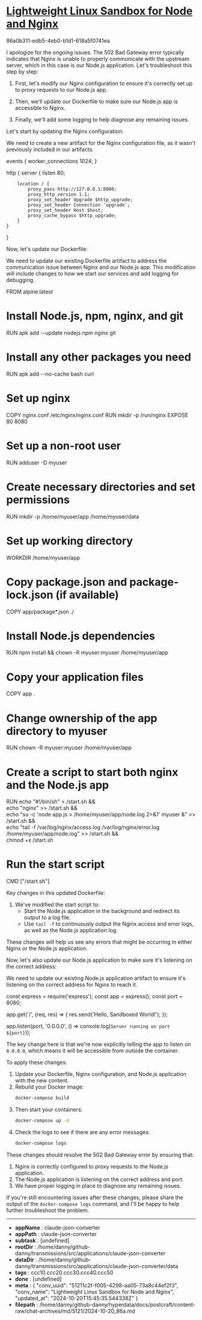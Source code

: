 # [Lightweight Linux Sandbox for Node and Nginx](https://claude.ai/chat/51211c2f-f005-4298-aa05-73a8c44ef2f3)

86a0b311-edb5-4eb0-b1d1-618a5f0741ea

 I apologize for the ongoing issues. The 502 Bad Gateway error typically indicates that Nginx is unable to properly communicate with the upstream server, which in this case is our Node.js application. Let's troubleshoot this step by step:

1. First, let's modify our Nginx configuration to ensure it's correctly set up to proxy requests to our Node.js app.

2. Then, we'll update our Dockerfile to make sure our Node.js app is accessible to Nginx.

3. Finally, we'll add some logging to help diagnose any remaining issues.

Let's start by updating the Nginx configuration:

<antThinking>We need to create a new artifact for the Nginx configuration file, as it wasn't previously included in our artifacts.</antThinking>

<antArtifact identifier="nginx-conf" type="application/vnd.ant.code" language="nginx" title="Nginx Configuration">
events {
    worker_connections 1024;
}

http {
    server {
        listen 80;
        
        location / {
            proxy_pass http://127.0.0.1:8080;
            proxy_http_version 1.1;
            proxy_set_header Upgrade $http_upgrade;
            proxy_set_header Connection 'upgrade';
            proxy_set_header Host $host;
            proxy_cache_bypass $http_upgrade;
        }
    }
}
</antArtifact>

Now, let's update our Dockerfile:

<antThinking>We need to update our existing Dockerfile artifact to address the communication issue between Nginx and our Node.js app. This modification will include changes to how we start our services and add logging for debugging.</antThinking>

<antArtifact identifier="custom-alpine-dockerfile" type="application/vnd.ant.code" language="dockerfile" title="Custom Alpine Linux Dockerfile with improved setup">
FROM alpine:latest

# Install Node.js, npm, nginx, and git
RUN apk add --update nodejs npm nginx git

# Install any other packages you need
RUN apk add --no-cache bash curl

# Set up nginx
COPY nginx.conf /etc/nginx/nginx.conf
RUN mkdir -p /run/nginx
EXPOSE 80 8080

# Set up a non-root user
RUN adduser -D myuser

# Create necessary directories and set permissions
RUN mkdir -p /home/myuser/app /home/myuser/data

# Set up working directory
WORKDIR /home/myuser/app

# Copy package.json and package-lock.json (if available)
COPY app/package*.json ./

# Install Node.js dependencies
RUN npm install && chown -R myuser:myuser /home/myuser/app

# Copy your application files
COPY app .

# Change ownership of the app directory to myuser
RUN chown -R myuser:myuser /home/myuser/app

# Create a script to start both nginx and the Node.js app
RUN echo "#!/bin/sh" > /start.sh && \
    echo "nginx" >> /start.sh && \
    echo "su -c 'node app.js > /home/myuser/app/node.log 2>&1' myuser &" >> /start.sh && \
    echo "tail -f /var/log/nginx/access.log /var/log/nginx/error.log /home/myuser/app/node.log" >> /start.sh && \
    chmod +x /start.sh

# Run the start script
CMD ["/start.sh"]
</antArtifact>

Key changes in this updated Dockerfile:

1. We've modified the start script to:
   - Start the Node.js application in the background and redirect its output to a log file.
   - Use `tail -f` to continuously output the Nginx access and error logs, as well as the Node.js application log.

These changes will help us see any errors that might be occurring in either Nginx or the Node.js application.

Now, let's also update our Node.js application to make sure it's listening on the correct address:

<antThinking>We need to update our existing Node.js application artifact to ensure it's listening on the correct address for Nginx to reach it.</antThinking>

<antArtifact identifier="nodejs-app" type="application/vnd.ant.code" language="javascript" title="Node.js Application">
const express = require('express');
const app = express();
const port = 8080;

app.get('/', (req, res) => {
  res.send('Hello, Sandboxed World!');
});

app.listen(port, '0.0.0.0', () => console.log(`Server running on port ${port}`));
</antArtifact>

The key change here is that we're now explicitly telling the app to listen on `0.0.0.0`, which means it will be accessible from outside the container.

To apply these changes:

1. Update your Dockerfile, Nginx configuration, and Node.js application with the new content.
2. Rebuild your Docker image:
   ```bash
   docker-compose build
   ```
3. Then start your containers:
   ```bash
   docker-compose up -d
   ```
4. Check the logs to see if there are any error messages:
   ```bash
   docker-compose logs
   ```

These changes should resolve the 502 Bad Gateway error by ensuring that:
1. Nginx is correctly configured to proxy requests to the Node.js application.
2. The Node.js application is listening on the correct address and port.
3. We have proper logging in place to diagnose any remaining issues.

If you're still encountering issues after these changes, please share the output of the `docker-compose logs` command, and I'll be happy to help further troubleshoot the problem.

---

* **appName** : claude-json-converter
* **appPath** : claude-json-converter
* **subtask** : [undefined]
* **rootDir** : /home/danny/github-danny/transmissions/src/applications/claude-json-converter
* **dataDir** : /home/danny/github-danny/transmissions/src/applications/claude-json-converter/data
* **tags** : ccc10.ccc20.ccc30.ccc40.ccc50
* **done** : [undefined]
* **meta** : {
  "conv_uuid": "51211c2f-f005-4298-aa05-73a8c44ef2f3",
  "conv_name": "Lightweight Linux Sandbox for Node and Nginx",
  "updated_at": "2024-10-20T15:45:35.544338Z"
}
* **filepath** : /home/danny/github-danny/hyperdata/docs/postcraft/content-raw/chat-archives/md/5121/2024-10-20_86a.md